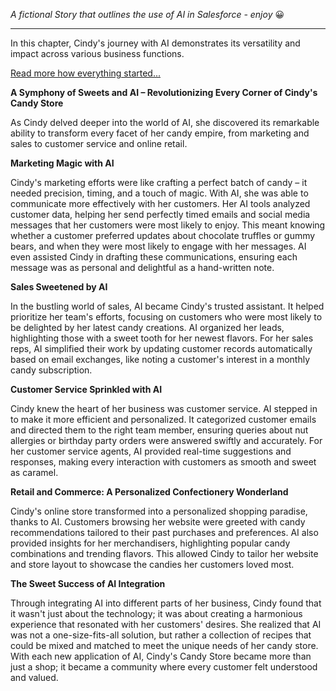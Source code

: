
*A fictional Story that outlines the use of AI in Salesforce - enjoy* 😀

---

In this chapter, Cindy's journey with AI demonstrates its versatility and impact across various business functions.

[Read more how everything started...](/ai-blog/2024/01/04/Ingredients-of-Artificial-Intelligence.html)


**A Symphony of Sweets and AI – Revolutionizing Every Corner of Cindy's Candy Store**

As Cindy delved deeper into the world of AI, she discovered its remarkable ability to transform every facet of her candy empire, from marketing and sales to customer service and online retail.

**Marketing Magic with AI**

Cindy's marketing efforts were like crafting a perfect batch of candy – it needed precision, timing, and a touch of magic. With AI, she was able to communicate more effectively with her customers. Her AI tools analyzed customer data, helping her send perfectly timed emails and social media messages that her customers were most likely to enjoy. This meant knowing whether a customer preferred updates about chocolate truffles or gummy bears, and when they were most likely to engage with her messages. AI even assisted Cindy in drafting these communications, ensuring each message was as personal and delightful as a hand-written note.

**Sales Sweetened by AI**

In the bustling world of sales, AI became Cindy's trusted assistant. It helped prioritize her team's efforts, focusing on customers who were most likely to be delighted by her latest candy creations. AI organized her leads, highlighting those with a sweet tooth for her newest flavors. For her sales reps, AI simplified their work by updating customer records automatically based on email exchanges, like noting a customer's interest in a monthly candy subscription.

**Customer Service Sprinkled with AI**

Cindy knew the heart of her business was customer service. AI stepped in to make it more efficient and personalized. It categorized customer emails and directed them to the right team member, ensuring queries about nut allergies or birthday party orders were answered swiftly and accurately. For her customer service agents, AI provided real-time suggestions and responses, making every interaction with customers as smooth and sweet as caramel.

**Retail and Commerce: A Personalized Confectionery Wonderland**

Cindy's online store transformed into a personalized shopping paradise, thanks to AI. Customers browsing her website were greeted with candy recommendations tailored to their past purchases and preferences. AI also provided insights for her merchandisers, highlighting popular candy combinations and trending flavors. This allowed Cindy to tailor her website and store layout to showcase the candies her customers loved most.

**The Sweet Success of AI Integration**

Through integrating AI into different parts of her business, Cindy found that it wasn't just about the technology; it was about creating a harmonious experience that resonated with her customers' desires. She realized that AI was not a one-size-fits-all solution, but rather a collection of recipes that could be mixed and matched to meet the unique needs of her candy store. With each new application of AI, Cindy's Candy Store became more than just a shop; it became a community where every customer felt understood and valued.

